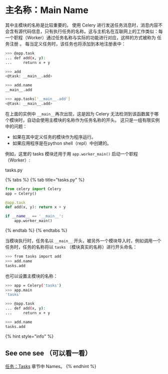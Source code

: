 # 主名称：Main Name

其中主模块的名称是比较重要的。 使用 Celery 进行发送任务消息时，消息内容不会含有源代码信息，只有执行任务的名称。这与主机名在互联网上的工作类似：每一个职程（Worker）通过任务名称与实际的功能进行对应，这样的方式被称为 任务注册 。 每当定义任务时，该任务也将添加到本地注册表中：

```bash
>>> @app.task
... def add(x, y):
...     return x + y

>>> add
<@task: __main__.add>

>>> add.name
__main__.add

>>> app.tasks['__main__.add']
<@task: __main__.add>
```

在上面的实例中 `__main__`再次出现，这是因为 Celery 无法检测到该函数属于哪个模块时，自动会使用主模块的名称作为任务名称的开头。 这只是一组有限实例中的问题：

* 如果在其中定义任务的模块作为程序运行。
* 如果应用程序是在python shell（repl）中创建的。

例如，这里的 tasks 模块还用于用 `app.worker_main()` 启动一个职程（Worker）:

tasks.py

{% tabs %}
{% tab title="tasks.py" %}
```python
from celery import Celery
app = Celery()

@app.task
def add(x, y): return x + y

if __name__ == '__main__':
    app.worker_main()
```
{% endtab %}
{% endtabs %}

当模块执行时，任务名以 `__main__` 开头，被另外一个模块导入时，例如调用一个任务时，任务的名称将以 `tasks` （模块真实的名称）进行开头命名：

```bash
>>> from tasks import add
>>> add.name
tasks.add
```

也可以设置主模块的名称：

```bash
>>> app = Celery('tasks')
>>> app.main
'tasks'

>>> @app.task
... def add(x, y):
...     return x + y

>>> add.name
tasks.add
```

{% hint style="info" %}
## See one see （可以看一看）

[任务：Tasks](https://app.gitbook.com/@open-source-translation/s/celery/~/edit/drafts/-LkHOQZTEvY7SK2wkQc-/yong-hu-zhi-nan/ren-wu-tasks) 章节中 Names。
{% endhint %}

